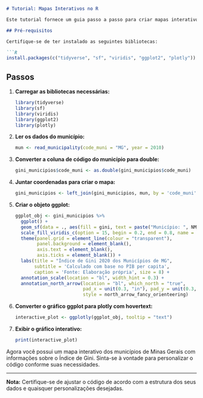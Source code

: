 ```markdown
# Tutorial: Mapas Interativos no R

Este tutorial fornece um guia passo a passo para criar mapas interativos no R utilizando as bibliotecas `ggplot2`, `sf`, `viridis`, e `plotly`. O exemplo apresentado utiliza dados sobre o Índice de Gini dos municípios de Minas Gerais em 2020, calculado com base no PIB per capita.

## Pré-requisitos

Certifique-se de ter instalado as seguintes bibliotecas:

```R
install.packages(c("tidyverse", "sf", "viridis", "ggplot2", "plotly"))
```

## Passos

1. **Carregar as bibliotecas necessárias:**
   ```R
   library(tidyverse)
   library(sf)
   library(viridis)
   library(ggplot2)
   library(plotly)
   ```

2. **Ler os dados do município:**
   ```R
   mun <- read_municipality(code_muni = "MG", year = 2010)
   ```

3. **Converter a coluna de código do município para double:**
   ```R
   gini_municipios$code_muni <- as.double(gini_municipios$code_muni)
   ```

4. **Juntar coordenadas para criar o mapa:**
   ```R
   gini_municipios <- left_join(gini_municipios, mun, by = 'code_muni')
   ```

5. **Criar o objeto ggplot:**
   ```R
   ggplot_obj <- gini_municipios %>% 
     ggplot() +
     geom_sf(data = ., aes(fill = gini, text = paste("Município: ", NM_MUNICIP, "<br>Índice Gini: ", gini))) +
     scale_fill_viridis_c(option = 15, begin = 0.2, end = 0.8, name = 'Gini') +
     theme(panel.grid = element_line(colour = "transparent"),
           panel.background = element_blank(),
           axis.text = element_blank(),
           axis.ticks = element_blank()) +
     labs(title = "Índice de Gini 2020 dos Municípios de MG",
          subtitle = 'Calculado com base no PIB per capita',
          caption = 'Fonte: Elaboração própria', size = 8) +
     annotation_scale(location = "bl", width_hint = 0.3) + 
     annotation_north_arrow(location = "bl", which_north = "true", 
                            pad_x = unit(0.3, "in"), pad_y = unit(0.3, "in"),
                            style = north_arrow_fancy_orienteering)
   ```

6. **Converter o gráfico ggplot para plotly com hovertext:**
   ```R
   interactive_plot <- ggplotly(ggplot_obj, tooltip = "text")
   ```

7. **Exibir o gráfico interativo:**
   ```R
   print(interactive_plot)
   ```

Agora você possui um mapa interativo dos municípios de Minas Gerais com informações sobre o Índice de Gini. Sinta-se à vontade para personalizar o código conforme suas necessidades.

---
**Nota:** Certifique-se de ajustar o código de acordo com a estrutura dos seus dados e quaisquer personalizações desejadas.
```
